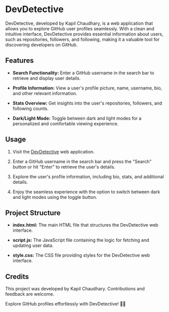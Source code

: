 # DevDetective

DevDetective, developed by Kapil Chaudhary, is a web application that allows you to explore GitHub user profiles seamlessly. With a clean and intuitive interface, DevDetective provides essential information about users, such as repositories, followers, and following, making it a valuable tool for discovering developers on GitHub.

## Features

- **Search Functionality:** Enter a GitHub username in the search bar to retrieve and display user details.

- **Profile Information:** View a user's profile picture, name, username, bio, and other relevant information.

- **Stats Overview:** Get insights into the user's repositories, followers, and following counts.

- **Dark/Light Mode:** Toggle between dark and light modes for a personalized and comfortable viewing experience.

## Usage

1. Visit the [DevDetective](https://kapilchaudharygithub.github.io/Dev-Detective/) web application.

2. Enter a GitHub username in the search bar and press the "Search" button or hit "Enter" to retrieve the user's details.

3. Explore the user's profile information, including bio, stats, and additional details.

4. Enjoy the seamless experience with the option to switch between dark and light modes using the toggle button.

## Project Structure

- **index.html:** The main HTML file that structures the DevDetective web interface.

- **script.js:** The JavaScript file containing the logic for fetching and updating user data.

- **style.css:** The CSS file providing styles for the DevDetective web interface.

## Credits

This project was developed by Kapil Chaudhary. Contributions and feedback are welcome.

Explore GitHub profiles effortlessly with DevDetective! 🕵️‍♂️
